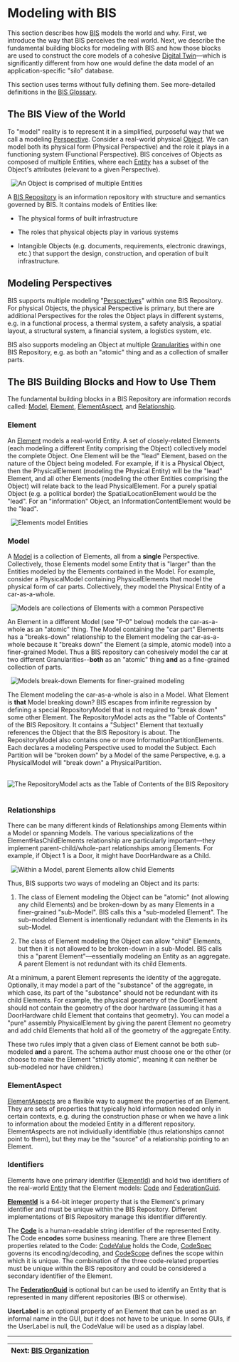 # Modeling with BIS

This section describes how [BIS](../glossary.md#bis) models the world and why. First, we introduce the way that BIS perceives the real world. Next, we describe the fundamental building blocks for modeling with BIS and how those blocks are used to construct the core models of a cohesive [Digital Twin](../glossary.md#digital-twin)—which is significantly different from how one would define the data model of an application-specific "silo" database.

This section uses terms without fully defining them. See more-detailed definitions in the [BIS Glossary](../glossary.md).

## The BIS View of the World

To "model" reality is to represent it in a simplified, purposeful way that we call a modeling [Perspective](../glossary.md#perspective). Consider a real-world physical [Object](../glossary.md#object). We can model both its physical form (Physical Perspective) and the role it plays in a functioning system (Functional Perspective). BIS conceives of Objects as composed of multiple Entities, where each [Entity](../glossary.md#entity) has a subset of the Object's attributes (relevant to a given Perspective).

&nbsp;
![An Object is comprised of multiple Entities](../media/bis-modeling-01.png "An Object is comprised of multiple Entities") <!--style="width:5.51546in;height:1.97637in"-->
&nbsp;

A [BIS Repository](../glossary.md#bis-repository) is an information repository with structure and semantics governed by BIS. It contains models of Entities like:

- The physical forms of built infrastructure

- The roles that physical objects play in various systems

- Intangible Objects (e.g. documents, requirements, electronic drawings, etc.) that support the design, construction, and operation of built infrastructure.

## Modeling Perspectives

BIS supports multiple modeling "[Perspectives](../glossary.md#perspective)" within one BIS Repository. For physical Objects, the physical Perspective is primary, but there are additional Perspectives for the roles the Object plays in different systems, e.g. in a functional process, a thermal system, a safety analysis, a spatial layout, a structural system, a financial system, a logistics system, etc.

BIS also supports modeling an Object at multiple [Granularities](../glossary.md#granularity) within one BIS Repository, e.g. as both an "atomic" thing and as a collection of smaller parts.

## The BIS Building Blocks and How to Use Them

The fundamental building blocks in a BIS Repository are information records called: [Model](../glossary.md#model), [Element](../glossary.md#element), [ElementAspect](../glossary.md#elementaspect), and [Relationship](../glossary.md#relationship).

### Element

An [Element](../glossary.md#element) models a real-world Entity. A set of closely-related Elements (each modeling a different Entity comprising the Object) collectively model the complete Object. One Element will be the "lead" Element, based on the nature of the Object being modeled. For example, if it is a Physical Object, then the PhysicalElement (modeling the Physical Entity) will be the "lead" Element, and all other Elements (modeling the other Entities comprising the Object) will relate back to the lead PhysicalElement. For a purely spatial Object (e.g. a political border) the SpatialLocationElement would be the "lead". For an "information" Object, an InformationContentElement would be the "lead".

&nbsp;
![Elements model Entities](../media/bis-modeling-02.png "Elements model Entities")
&nbsp;

### Model

A [Model](../glossary.md#model) is a collection of Elements, all from a **single** Perspective. Collectively, those Elements model some Entity that is "larger" than the Entities modeled by the Elements contained in the Model. For example, consider a PhysicalModel containing PhysicalElements that model the physical form of car parts. Collectively, they model the Physical Entity of a car-as-a-whole.

&nbsp;
![Models are collections of Elements with a common Perspective](../media/bis-modeling-03.png "Models are collections of Elements with a common Perspective")
&nbsp;

An Element in a different Model (see "P-0" below) models the car-as-a-whole as an "atomic" thing. The Model containing the "car part" Elements has a "breaks-down" relationship to the Element modeling the car-as-a-whole because it "breaks down" the Element (a simple, atomic model) into a finer-grained Model. Thus a BIS repository can cohesively model the car at two different Granularities--**both** as an "atomic" thing **and** as a fine-grained collection of parts.

&nbsp;
![Models break-down Elements for finer-grained modeling](../media/bis-modeling-04.png "Models break-down Elements for finer-grained modeling")
&nbsp;

The Element modeling the car-as-a-whole is also in a Model. What Element is **that** Model breaking down? BIS escapes from infinite regression by defining a special RepositoryModel that is not required to "break down" some other Element. The RepositoryModel acts as the "Table of Contents" of the BIS Repository. It contains a "Subject" Element that textually references the Object that the BIS Repository is about. The RepositoryModel also contains one or more InformationPartitionElements. Each declares a modeling Perspective used to model the Subject. Each Partition will be "broken down" by a Model of the same Perspective, e.g. a PhysicalModel will "break down" a PhysicalPartition.

&nbsp;
![The RepositoryModel acts as the Table of Contents of the BIS Repository](../media/bis-modeling-05.png "The RepositoryModel acts as the Table of Contents of the BIS Repository")
&nbsp;

### Relationships

There can be many different kinds of Relationships among Elements within a Model or spanning Models. The various specializations of the ElementHasChildElements relationship are particularly important—they implement parent-child/whole-part relationships among Elements. For example, if Object 1 is a Door, it might have DoorHardware as a Child.

&nbsp;
![Within a Model, parent Elements allow child Elements](../media/bis-modeling-06.png "Within a Model, parent Elements allow child Elements")
&nbsp;

Thus, BIS supports two ways of modeling an Object and its parts:

1. The class of Element modeling the Object can be "atomic" (not allowing any child Elements) and be broken-down by as many Elements in a finer-grained "sub-Model". BIS calls this a "sub-modeled Element". The sub-modeled Element is intentionally redundant with the Elements in its sub-Model.

2. The class of Element modeling the Object can allow "child" Elements, but then it is not allowed to be broken-down in a sub-Model. BIS calls this a "parent Element"—essentially modeling an Entity as an aggregate. A parent Element is not redundant with its child Elements.

At a minimum, a parent Element represents the identity of the aggregate. Optionally, it may model a part of the "substance" of the aggregate, in which case, its part of the "substance" should not be redundant with its child Elements. For example, the physical geometry of the DoorElement should not contain the geometry of the door hardware (assuming it has a DoorHardware child Element that contains that geometry). You can model a "pure" assembly PhysicalElement by giving the parent Element no geometry and add child Elements that hold all of the geometry of the aggregate Entity.

These two rules imply that a given class of Element cannot be both sub-modeled **and** a parent. The schema author must choose one or the other (or choose to make the Element "strictly atomic", meaning it can neither be sub-modeled nor have children.)

### ElementAspect

[ElementAspects](../glossary.md#elementaspect) are a flexible way to augment the properties of an Element. They are sets of properties that typically hold information needed only in certain contexts, e.g. during the construction phase or when we have a link to information about the modeled Entity in a different repository. ElementAspects are not individually identifiable (thus relationships cannot point to them), but they may be the "source" of a relationship pointing to an Element.

### Identifiers

Elements have one primary identifier ([ElementId](../glossary.md#elementid)) and hold two identifiers of the real-world [Entity](../glossary.md#entity) that the Element models: [Code](../foundation/codes.md) and [FederationGuid](../glossary.md#federationguid).

[**ElementId**](../glossary.md#elementid) is a 64-bit integer property that is the Element's primary identifier and must be unique within the BIS Repository. Different implementations of BIS Repository manage this identifier differently.

The [**Code**](../foundation/codes.md) is a human-readable string identifier of the represented Entity. The Code en**code**s some business meaning.
There are three Element properties related to the Code: [CodeValue](../glossary.md#codevalue-property) holds the Code, [CodeSpec](../glossary.md#codespec-property) governs its encoding/decoding, and [CodeScope](../glossary.md#codescope-property) defines the scope within which it is unique. The combination of the three code-related properties must be unique within the BIS repository and could be considered a secondary identifier of the Element.

The [**FederationGuid**](../glossary.md#federationguid) is optional but can be used to identify an Entity that is represented in many different repositories (BIS or otherwise).

**UserLabel** is an optional property of an Element that can be used as an informal name in the GUI, but it does not have to be unique. In some GUIs, if the UserLabel is null, the CodeValue will be used as a display label.

---
| Next: [BIS Organization](./bis-organization.md)
|:---
